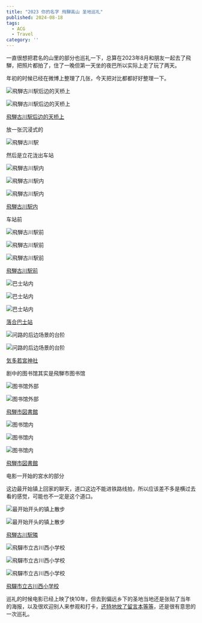 ```yaml
---
title: "2023 你的名字 飛騨高山 圣地巡礼"
published: 2024-08-18
tags:
  - ACG
  - Travel
category: ''
---
```


一直很想把君名的山里的部分也巡礼一下，总算在2023年8月和朋友一起去了飛騨，把照片都拍了，住了一晚但第一天坐的夜巴所以实际上走了玩了两天。

年初的时候已经在微博上整理了几张，今天把对比都都好好整理一下。

<link rel="stylesheet" type="text/css" href="/css/seichi.css">


<div class="md:float-left img">

![飛騨古川駅后边的天桥上](https://staticimg.xingoxu.com/i/bd28493e-366a-4350-9b3d-abfcdecd650b.jpg?quality=50)</div><div class="md:float-left img">

![飛騨古川駅后边的天桥上](https://staticimg.xingoxu.com/i/de54c581-1df1-4c19-8765-2c7bfdb94ff2.jpg?quality=50)</div>

<div class="md:clear-both img-caption">

   [飛騨古川駅后边的天桥上](https://maps.app.goo.gl/V4TgZDVrpVq67Qij8)
</div>


<!-- more -->

放一张沉浸式的

![飛騨古川駅](https://static.xingoxu.com/blog/sinaimg/6b8bbe7egy1hlegklw48jj21zy12akjm.jpg)


然后是立花泷出车站

<div class="md:float-left img">

![飛騨古川駅内](https://staticimg.xingoxu.com/i/1cc75ad4-6f56-4ba3-afa3-c6c1943da5e0.jpg?quality=50)</div><div class="md:float-left img">

![飛騨古川駅内](https://staticimg.xingoxu.com/i/92fe37da-a0df-491c-987c-379d44cb66a9.jpg?quality=50)</div>

![飛騨古川駅内](https://static.xingoxu.com/blog/sinaimg/6b8bbe7egy1hlegkmvge4j23402c07wj.jpg)

<div class="md:clear-both img-caption">

   [飛騨古川駅内](https://maps.app.goo.gl/V4TgZDVrpVq67Qij8)
</div>


车站前

<div class="md:float-left img">

![飛騨古川駅前](https://staticimg.xingoxu.com/i/0a5bef60-5951-4953-bea7-91d423a5e0e8.jpg?quality=50)</div><div class="md:float-left img">

![飛騨古川駅前](https://staticimg.xingoxu.com/i/fe19a215-1eda-4b49-b4e1-33dcd1fa2bf3.jpg?quality=50)</div>

![飛騨古川駅前](https://static.xingoxu.com/blog/sinaimg/6b8bbe7egy1hlegklxyyij220011ub2a.jpg)

<div class="md:clear-both img-caption">

   [飛騨古川駅前](https://maps.app.goo.gl/V4TgZDVrpVq67Qij8)
</div>


<div class="md:float-left img">

![巴士站内](https://staticimg.xingoxu.com/i/4e7264d9-6f52-414d-8bc9-4e0673df54c8.jpg?quality=50)
</div><div class="md:float-left img">

![巴士站内](https://staticimg.xingoxu.com/i/1f8d2c0d-4b88-4ab4-bcf7-c09f95eb9910.jpg?quality=50)</div>

![巴士站内](https://static.xingoxu.com/blog/sinaimg/6b8bbe7egy1hlegkpshlmj23402c0hdx.jpg)

<div class="md:clear-both img-caption">

   [落合巴士站](https://maps.app.goo.gl/5qwHx3kiwgq5Dr6E7)
</div>


<div class="md:float-left img">

![问路的后边场景的台阶](https://staticimg.xingoxu.com/i/a0aca4a0-9d08-45d2-86d5-bb0c9b1f6a03.jpg?quality=50)
</div><div class="md:float-left img">

![问路的后边场景的台阶](https://staticimg.xingoxu.com/i/f44afa75-08b2-4dfe-98f2-b831d9df0ada.jpg?quality=50)
</div>

<div class="md:clear-both img-caption">

[気多若宮神社](https://maps.app.goo.gl/Tvsg8jTrDWXjtATM8)
</div>


剧中的图书馆其实是飛騨市图书馆

<div class="md:float-left img">

![图书馆外部](https://staticimg.xingoxu.com/i/1cf6dac8-eaec-4bb5-9fbf-6a3d2d6847d8.jpg?quality=50)
</div><div class="md:float-left img">

![图书馆外部](https://staticimg.xingoxu.com/i/86367643-f0ec-48a5-9c18-42404850c0ab.jpg?quality=50)
</div>

<div class="md:clear-both img-caption">

[飛騨市図書館](https://maps.app.goo.gl/hZwhRjVS3R3PwVPa7)
</div>


<div class="md:float-left img">

![图书馆内](https://staticimg.xingoxu.com/i/23f9b072-e9fb-4488-bda1-4fd10b9a9bc0.jpg?quality=50)
</div><div class="md:float-left img">

![图书馆内](https://staticimg.xingoxu.com/i/1022c997-4680-4cfd-9ff1-bc461b98a46b.jpg?quality=50)
</div>


![图书馆内](https://static.xingoxu.com/blog/sinaimg/6b8bbe7egy1hlegknx0mjj23402c0qv7.jpg)

<div class="md:clear-both img-caption">

[飛騨市図書館](https://maps.app.goo.gl/hZwhRjVS3R3PwVPa7)
</div>


电影一开始的宮水的部分

这边最开始镇上回家的聊天，道口这边不能进铁路线拍，所以应该差不多是横过去看的感觉，可能也不一定是这个道口。

<div class="md:float-left img">

![最开始开头的镇上散步](https://staticimg.xingoxu.com/i/643f9c9d-be25-4ce9-ab94-7845b299b7ae.jpg?quality=50)
</div><div class="md:float-left img">

![最开始开头的镇上散步](https://staticimg.xingoxu.com/i/a4b3d329-8c50-4963-93d8-e89483fac94e.jpg?quality=50)
</div>

<div class="md:clear-both img-caption">

[飛騨古川駅隣](https://maps.app.goo.gl/MREQC79gj51Sqtqf8)
</div>

<div class="md:float-left img">

![飛驒市立古川西小学校](https://staticimg.xingoxu.com/i/3d870136-8f07-4151-8b57-39ea2c47f886.jpg?quality=50)
</div><div class="md:float-left img">

![飛驒市立古川西小学校](https://staticimg.xingoxu.com/i/f0e32c48-1d33-44e3-b2f0-b1370792f160.jpg?quality=50)

</div>

![飛驒市立古川西小学校](https://static.xingoxu.com/blog/sinaimg/6b8bbe7egy1hlegkmxksqj22ci1rex6r.jpg)

<div class="md:clear-both img-caption">

[飛驒市立古川西小学校](https://maps.app.goo.gl/Vt3dHyz1HJjzxk9G6)
</div>

巡礼的时候电影已经上映了快10年，但去到偏远乡下的圣地当地还是张贴了当年的海报，以及很欢迎别人来参观和打卡，[还特地放了留言本等等](https://weibo.com/1804320382/NdlEK6u6f)，还是很有意思的一次巡礼。

